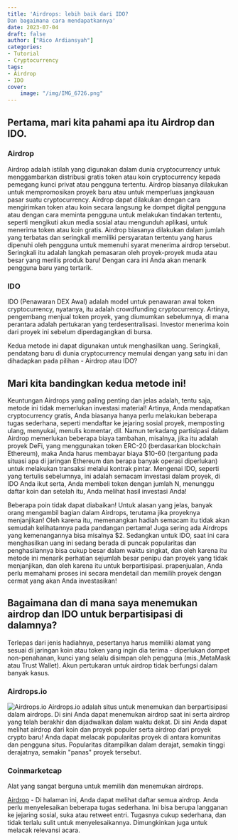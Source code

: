```yaml
---
title: 'Airdrops: lebih baik dari IDO?
Dan bagaimana cara mendapatkannya'
date: 2023-07-04
draft: false
author: ["Rico Ardiansyah"]
categories:
- Tutorial
- Cryptocurrency
tags:
- Airdrop
- IDO
cover:
    image: "/img/IMG_6726.png"
---
```

## Pertama, mari kita pahami apa itu Airdrop dan IDO.
### Airdrop
Airdrop adalah istilah yang digunakan dalam dunia cryptocurrency untuk menggambarkan distribusi gratis token atau koin cryptocurrency kepada pemegang kunci privat atau pengguna tertentu. Airdrop biasanya dilakukan untuk mempromosikan proyek baru atau untuk memperluas jangkauan pasar suatu cryptocurrency. Airdrop dapat dilakukan dengan cara mengirimkan token atau koin secara langsung ke dompet digital pengguna atau dengan cara meminta pengguna untuk melakukan tindakan tertentu, seperti mengikuti akun media sosial atau mengunduh aplikasi, untuk menerima token atau koin gratis. Airdrop biasanya dilakukan dalam jumlah yang terbatas dan seringkali memiliki persyaratan tertentu yang harus dipenuhi oleh pengguna untuk memenuhi syarat menerima airdrop tersebut. Seringkali itu adalah langkah pemasaran oleh proyek-proyek muda atau besar yang merilis produk baru! Dengan cara ini Anda akan menarik pengguna baru yang tertarik.
### IDO
IDO (Penawaran DEX Awal) adalah model untuk penawaran awal token cryptocurrency, nyatanya, itu adalah crowdfunding cryptocurrency. Artinya, pengembang menjual token proyek, yang diumumkan sebelumnya, di mana perantara adalah pertukaran yang terdesentralisasi. Investor menerima koin dari proyek ini sebelum diperdagangkan di bursa.

Kedua metode ini dapat digunakan untuk menghasilkan uang. Seringkali, pendatang baru di dunia cryptocurrency memulai dengan yang satu ini dan dihadapkan pada pilihan - Airdrop atau IDO?

## Mari kita bandingkan kedua metode ini!
Keuntungan Airdrops yang paling penting dan jelas adalah, tentu saja, metode ini tidak memerlukan investasi material! Artinya, Anda mendapatkan cryptocurrency gratis, Anda biasanya hanya perlu melakukan beberapa tugas sederhana, seperti mendaftar ke jejaring sosial proyek, memposting ulang, menyukai, menulis komentar, dll. Namun terkadang partisipasi dalam Airdrop memerlukan beberapa biaya tambahan, misalnya, jika itu adalah proyek DeFi, yang menggunakan token ERC-20 (berdasarkan blockchain Ethereum), maka Anda harus membayar biaya $10-60 (tergantung pada situasi apa di jaringan Ethereum dan berapa banyak operasi diperlukan) untuk melakukan transaksi melalui kontrak pintar.
Mengenai IDO, seperti yang tertulis sebelumnya, ini adalah semacam investasi dalam proyek, di IDO Anda ikut serta, Anda membeli token dengan jumlah N, menunggu daftar koin dan setelah itu, Anda melihat hasil investasi Anda!

Beberapa poin tidak dapat diabaikan!
Untuk alasan yang jelas, banyak orang mengambil bagian dalam Airdrops, terutama jika proyeknya menjanjikan! Oleh karena itu, memenangkan hadiah semacam itu tidak akan semudah kelihatannya pada pandangan pertama! Juga sering ada Airdrops yang kemenangannya bisa misalnya $2.
Sedangkan untuk IDO, saat ini cara menghasilkan uang ini sedang berada di puncak popularitas dan penghasilannya bisa cukup besar dalam waktu singkat, dan oleh karena itu metode ini menarik perhatian sejumlah besar penipu dan proyek yang tidak menjanjikan, dan oleh karena itu untuk berpartisipasi. prapenjualan, Anda perlu memahami proses ini secara mendetail dan memilih proyek dengan cermat yang akan Anda investasikan!

## Bagaimana dan di mana saya menemukan airdrop dan IDO untuk berpartisipasi di dalamnya?
Terlepas dari jenis hadiahnya, pesertanya harus memiliki alamat yang sesuai di jaringan koin atau token yang ingin dia terima - diperlukan dompet non-penahanan, kunci yang selalu disimpan oleh pengguna (mis.,MetaMask atau Trust Wallet). Akun pertukaran untuk airdrop tidak berfungsi dalam banyak kasus.

### Airdrops.io
![Airdrops.io](/img/IMG_6725.png)
Airdrops.io adalah situs untuk menemukan dan berpartisipasi dalam airdrops.
Di sini Anda dapat menemukan airdrop saat ini serta airdrop yang telah berakhir dan dijadwalkan dalam waktu dekat. Di sini Anda dapat melihat airdrop dari koin dan proyek populer serta airdrop dari proyek crypto baru! Anda dapat melacak popularitas proyek di antara komunitas dan pengguna situs. Popularitas ditampilkan dalam derajat, semakin tinggi derajatnya, semakin "panas" proyek tersebut.
### Coinmarketcap
Alat yang sangat berguna untuk memilih dan menemukan airdrops.

[Airdrop](https://coinmarketcap.com/airdrop/) - Di halaman ini, Anda dapat melihat daftar semua airdrop. Anda perlu menyelesaikan beberapa tugas sederhana. Ini bisa berupa langganan ke jejaring sosial, suka atau retweet entri. Tugasnya cukup sederhana, dan tidak terlalu sulit untuk menyelesaikannya. Dimungkinkan juga untuk melacak relevansi acara.
